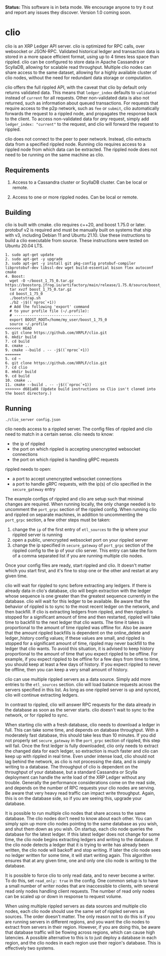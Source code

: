 **Status:** This software is in beta mode. We encourage anyone to try it out and
report any issues they discover. Version 1.0 coming soon.

# clio
clio is an XRP Ledger API server. clio is optimized for RPC calls, over websocket or JSON-RPC. Validated
historical ledger and transaction data is stored in a more space efficient format,
using up to 4 times less space than rippled. clio can be configured to store data in Apache Cassandra or ScyllaDB,
allowing for scalable read throughput. Multiple clio nodes can share
access to the same dataset, allowing for a highly available cluster of clio nodes,
without the need for redundant data storage or computation.

clio offers the full rippled API, with the caveat that clio by default only returns validated data.
This means that `ledger_index` defaults to `validated` instead of `current` for all requests.
Other non-validated data is also not returned, such as information about queued transactions.
For requests that require access to the p2p network, such as `fee` or `submit`, clio automatically forwards the request to a rippled node, and propagates the response back to the client. To access non-validated data for *any* request, simply add `ledger_index: "current"` to the request, and clio will forward the request to rippled.

clio does not connect to the peer to peer network. Instead, clio extracts data from a specified rippled node. Running clio requires access to a rippled node
from which data can be extracted. The rippled node does not need to be running on the same machine as clio.


## Requirements
1. Access to a Cassandra cluster or ScyllaDB cluster. Can be local or remote.

2. Access to one or more rippled nodes. Can be local or remote.

## Building
clio is built with cmake. clio requires c++20, and boost 1.75.0 or later. protobuf v2 is required and must be manually built on systems that ship with v3, including Debian 11 and Ubuntu 21.10.
Use these instructions to build a clio executable from source. These instructions were tested on Ubuntu 20.04 LTS.

```
1. sudo apt-get update
2. sudo apt-get -y upgrade
3. sudo apt-get -y install git pkg-config protobuf-compiler libprotobuf-dev libssl-dev wget build-essential bison flex autoconf cmake
4. Boost:
  wget -O ~/boost_1_75_0.tar.gz https://boostorg.jfrog.io/artifactory/main/release/1.75.0/source/boost_1_75_0.tar.gz
  tar xvzf boost_1_75_0.tar.gz
  cd boost_1_75_0
  ./bootstrap.sh
  ./b2 -j$((`nproc`+1))
  # Add the following 'export' command
  # to your profile file (~/.profile):
  # -------------------------------
  export BOOST_ROOT=/home/my_user/boost_1_75_0
  source ~/.profile
<<<<<<< HEAD
5. git clone https://github.com/XRPLF/clio.git
6. mkdir build
7. cd build
8. cmake ..
9. cmake --build . -- -j$((`nproc`+1))
=======
5. cd ~
6. git clone https://github.com/XRPLF/clio.git
7. cd clio
8. mkdir build
9. cd build
10. cmake ..
11. cmake --build . -- -j$((`nproc`+1))
>>>>>>> d681a08 (Update build instructions so Clio isn't cloned into the boost directory.)
```

## Running
`./clio_server config.json`

clio needs access to a rippled server. The config files of rippled and clio need
to match in a certain sense.
clio needs to know:
- the ip of rippled
- the port on which rippled is accepting unencrypted websocket connections
- the port on which rippled is handling gRPC requests

rippled needs to open:
- a port to accept unencrypted websocket connections
- a port to handle gRPC requests, with the ip(s) of clio specified in the `secure_gateway` entry

The example configs of rippled and clio are setup such that minimal changes are
required. When running locally, the only change needed is to uncomment the `port_grpc`
section of the rippled config. When running clio and rippled on separate machines,
in addition to uncommenting the `port_grpc` section, a few other steps must be taken:
1. change the `ip` of the first entry of `etl_sources` to the ip where your rippled
server is running
2. open a public, unencrypted websocket port on your rippled server
3. change the ip specified in `secure_gateway` of `port_grpc` section of the rippled config
to the ip of your clio server. This entry can take the form of a comma separated list if
you are running multiple clio nodes.

Once your config files are ready, start rippled and clio. It doesn't matter which you
start first, and it's fine to stop one or the other and restart at any given time.

clio will wait for rippled to sync before extracting any ledgers. If there is already
data in clio's database, clio will begin extraction with the ledger whose sequence
is one greater than the greatest sequence currently in the database. clio will wait
for this ledger to be available. Be aware that the behavior of rippled is to sync to
the most recent ledger on the network, and then backfill. If clio is extracting ledgers
from rippled, and then rippled is stopped for a significant amount of time and then restarted, rippled
will take time to backfill to the next ledger that clio wants. The time it takes is proportional
to the amount of time rippled was offline for. Also be aware that the amount rippled backfills
is dependent on the online_delete and ledger_history config values; if these values
are small, and rippled is stopped for a significant amount of time, rippled may never backfill
to the ledger that clio wants. To avoid this situation, it is advised to keep history
proportional to the amount of time that you expect rippled to be offline. For example, if you
expect rippled to be offline for a few days from time to time, you should keep at least
a few days of history. If you expect rippled to never be offline, then you can keep a very small
amount of history.

clio can use multiple rippled servers as a data source. Simply add more entries to
the `etl_sources` section. clio will load balance requests across the servers specified
in this list. As long as one rippled server is up and synced, clio will continue
extracting ledgers.

In contrast to rippled, clio will answer RPC requests for the data already in the
database as soon as the server starts. clio doesn't wait to sync to the network, or
for rippled to sync.

When starting clio with a fresh database, clio needs to download a ledger in full.
This can take some time, and depends on database throughput. With a moderately fast
database, this should take less than 10 minutes. If you did not properly set `secure_gateway`
in the `port_grpc` section of rippled, this step will fail. Once the first ledger
is fully downloaded, clio only needs to extract the changed data for each ledger,
so extraction is much faster and clio can keep up with rippled in real time. Even under
intense load, clio should not lag behind the network, as clio is not processing the data,
and is simply writing to a database. The throughput of clio is dependent on the throughput
of your database, but a standard Cassandra or Scylla deployment can handle
the write load of the XRP Ledger without any trouble. Generally the performance considerations
come on the read side, and depends on the number of RPC requests your clio nodes
are serving. Be aware that very heavy read traffic can impact write throughput. Again, this
is on the database side, so if you are seeing this, upgrade your database.

It is possible to run multiple clio nodes that share access to the same database.
The clio nodes don't need to know about each other. You can simply spin up more clio
nodes pointing to the same database as you wish, and shut them down as you wish.
On startup, each clio node queries the database for the latest ledger. If this latest
ledger does not change for some time, the clio node begins extracting ledgers
and writing to the database. If the clio node detects a ledger that it is trying to
write has already been written, the clio node will backoff and stop writing. If later
the clio node sees no ledger written for some time, it will start writing again.
This algorithm ensures that at any given time, one and only one clio node is writing
to the database.

It is possible to force clio to only read data, and to never become a writer.
To do this, set `read_only: true` in the config. One common setup is to have a
small number of writer nodes that are inaccessible to clients, with several
read only nodes handling client requests. The number of read only nodes can be scaled
up or down in response to request volume.

When using multiple rippled servers as data sources and multiple clio nodes,
each clio node should use the same set of rippled servers as sources. The order doesn't matter.
The only reason not to do this is if you are running servers in different regions, and
you want the clio nodes to extract from servers in their region. However, if you
are doing this, be aware that database traffic will be flowing across regions,
which can cause high latencies. A possible alternative to this is to just deploy
a database in each region, and the clio nodes in each region use their region's database.
This is effectively two systems.
